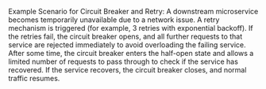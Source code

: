 Example Scenario for Circuit Breaker and Retry:
A downstream microservice becomes temporarily unavailable due to a network issue. A retry mechanism is triggered (for example, 3 retries with exponential backoff).
If the retries fail, the circuit breaker opens, and all further requests to that service are rejected immediately to avoid overloading the failing service.
After some time, the circuit breaker enters the half-open state and allows a limited number of requests to pass through to check if the service has recovered.
If the service recovers, the circuit breaker closes, and normal traffic resumes.
